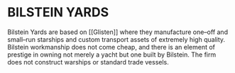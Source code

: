 # BILSTEIN YARDS

Bilstein Yards are based on [[Glisten]] where they manufacture one–off and small–run starships and custom transport assets of extremely high quality. Bilstein workmanship does not come cheap, and there is an element of prestige in owning not merely a yacht but one built by Bilstein. The firm does not construct warships or standard trade vessels.
